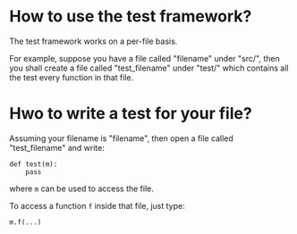 # How to use the test framework?

The test framework works on a per-file basis. 

For example, suppose you have a file called "filename" under "src/", then you shall create a file called 
"test_filename" under "test/" which contains all the test every function in that file.


# Hwo to write a test for your file?

Assuming your filename is "filename", then open a file called "test_filename" and write:

```python3
def test(m):
    pass
```

where `m` can be used to access the file.

To access a function `f` inside that file, just type:

```python3
m.f(...)
```
